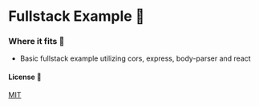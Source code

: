 # Fullstack Example :rocket:

### Where it fits :paperclip:

- Basic fullstack example utilizing cors, express, body-parser and react

#### License :memo:

[MIT](https://choosealicense.com/licenses/mit/)
